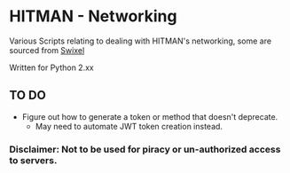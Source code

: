 # HITMAN - Networking
Various Scripts relating to dealing with HITMAN's networking, some are sourced from [Swixel](github.com/awstanley)

Written for Python 2.xx

## TO DO

* Figure out how to generate a token or method that doesn't deprecate.
    * May need to automate JWT token creation instead.


### Disclaimer: Not to be used for piracy or un-authorized access to servers.
